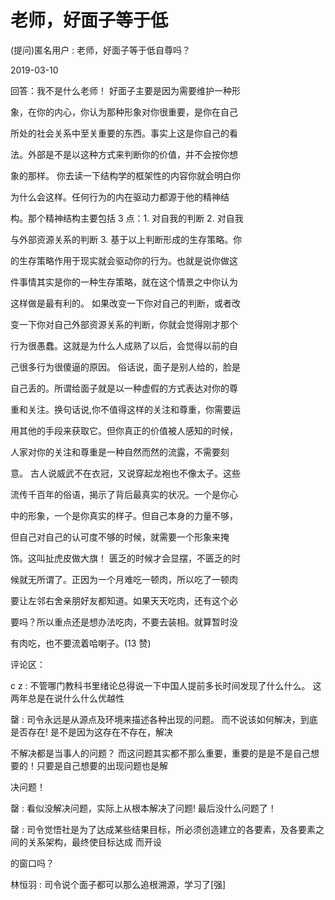 # 老师，好面子等于低

(提问)匿名用户 : 老师，好面子等于低自尊吗？

2019-03-10

回答：我不是什么老师！ 好面子主要是因为需要维护一种形

象，在你的内心，你认为那种形象对你很重要，是你在自己

所处的社会关系中至关重要的东西。事实上这是你自己的看

法。外部是不是以这种方式来判断你的价值，并不会按你想

象的那样。 你去读一下结构学的框架性的内容你就会明白你

为什么会这样。任何行为的内在驱动力都源于他的精神结

构。那个精神结构主要包括 3 点：1\. 对自我的判断 2\. 对自我

与外部资源关系的判断 3\. 基于以上判断形成的生存策略。你

的生存策略作用于现实就会驱动你的行为。也就是说你做这

件事情其实是你的一种生存策略，就在这个情景之中你认为

这样做是最有利的。 如果改变一下你对自己的判断，或者改

变一下你对自己外部资源关系的判断，你就会觉得刚才那个

行为很愚蠢。这就是为什么人成熟了以后，会觉得以前的自

己很多行为很傻逼的原因。 俗话说，面子是别人给的，脸是

自己丢的。所谓给面子就是以一种虚假的方式表达对你的尊

重和关注。换句话说,你不值得这样的关注和尊重，你需要运

用其他的手段来获取它。但你真正的价值被人感知的时候，

人家对你的关注和尊重是一种自然而然的流露，不需要刻

意。 古人说威武不在衣冠，又说穿起龙袍也不像太子。这些

流传千百年的俗语，揭示了背后最真实的状况。一个是你心

中的形象，一个是你真实的样子。但自己本身的力量不够，

但自己对自己的认可度不够的时候，就需要一个形象来掩

饰。这叫扯虎皮做大旗！ 匮乏的时候才会显摆，不匮乏的时

候就无所谓了。正因为一个月难吃一顿肉，所以吃了一顿肉

要让左邻右舍亲朋好友都知道。如果天天吃肉，还有这个必

要吗？所以重点还是想办法吃肉，不要去装相。就算暂时没

有肉吃，也不要流着哈喇子。(13 赞)

评论区：

c z : 不管哪门教科书里绪论总得说一下中国人提前多长时间发现了什么什么。 这两年总是在说什么什么优越性

罄 : 司令永远是从源点及环境来描述各种出现的问题。 而不说该如何解决，到底是否存在! 是不是因为这存在不存在，解决

不解决都是当事人的问题？ 而这问题其实都不那么重要，重要的是是不是自己想要的！只要是自己想要的出现问题也是解

决问题！

罄 : 看似没解决问题，实际上从根本解决了问题! 最后没什么问题了！

罄 : 司令觉悟社是为了达成某些结果目标，所必须创造建立的各要素，及各要素之间的关系架构，最终使目标达成 而开设

的窗口吗？

林恒羽 : 司令说个面子都可以那么追根溯源，学习了[强]